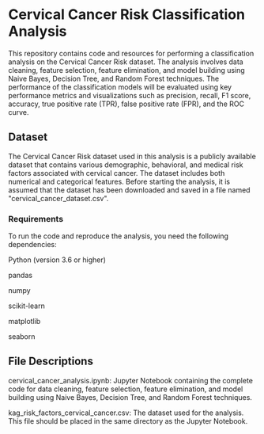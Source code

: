 # Cervical Cancer Risk Classification Analysis
This repository contains code and resources for performing a classification analysis on the Cervical Cancer Risk dataset. The analysis involves data cleaning, feature selection, feature elimination, and model building using Naive Bayes, Decision Tree, and Random Forest techniques. The performance of the classification models will be evaluated using key performance metrics and visualizations such as precision, recall, F1 score, accuracy, true positive rate (TPR), false positive rate (FPR), and the ROC curve.

## Dataset
The Cervical Cancer Risk dataset used in this analysis is a publicly available dataset that contains various demographic, behavioral, and medical risk factors associated with cervical cancer. The dataset includes both numerical and categorical features. Before starting the analysis, it is assumed that the dataset has been downloaded and saved in a file named "cervical_cancer_dataset.csv".

### Requirements
To run the code and reproduce the analysis, you need the following dependencies:

Python (version 3.6 or higher)

pandas

numpy

scikit-learn

matplotlib

seaborn

## File Descriptions
cervical_cancer_analysis.ipynb: Jupyter Notebook containing the complete code for data cleaning, feature selection, feature elimination, and model building using Naive Bayes, Decision Tree, and Random Forest techniques.

kag_risk_factors_cervical_cancer.csv: The dataset used for the analysis. This file should be placed in the same directory as the Jupyter Notebook.
